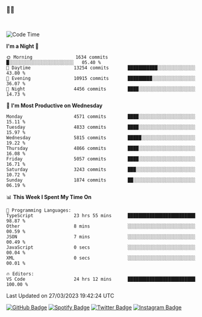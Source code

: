 ### 🤙🍺

<!-- <a href="https://github-readme-stats.vercel.app/api?username=hzak2xx&count_private=true&show_icons=true&theme=dracula">
  <img align="center" src="https://github-readme-stats.vercel.app/api?username=hzak2xx&count_private=true&show_icons=true&theme=dracula" />
</a>
</br> -->
</br>

<!--START_SECTION:waka-->
![Code Time](http://img.shields.io/badge/Code%20Time-2%2C270%20hrs%2028%20mins-blue)

**I'm a Night 🦉** 

```text
🌞 Morning                1634 commits        █░░░░░░░░░░░░░░░░░░░░░░░░   05.40 % 
🌆 Daytime                13254 commits       ███████████░░░░░░░░░░░░░░   43.80 % 
🌃 Evening                10915 commits       █████████░░░░░░░░░░░░░░░░   36.07 % 
🌙 Night                  4456 commits        ████░░░░░░░░░░░░░░░░░░░░░   14.73 % 
```
📅 **I'm Most Productive on Wednesday** 

```text
Monday                   4571 commits        ████░░░░░░░░░░░░░░░░░░░░░   15.11 % 
Tuesday                  4833 commits        ████░░░░░░░░░░░░░░░░░░░░░   15.97 % 
Wednesday                5815 commits        █████░░░░░░░░░░░░░░░░░░░░   19.22 % 
Thursday                 4866 commits        ████░░░░░░░░░░░░░░░░░░░░░   16.08 % 
Friday                   5057 commits        ████░░░░░░░░░░░░░░░░░░░░░   16.71 % 
Saturday                 3243 commits        ███░░░░░░░░░░░░░░░░░░░░░░   10.72 % 
Sunday                   1874 commits        ██░░░░░░░░░░░░░░░░░░░░░░░   06.19 % 
```


📊 **This Week I Spent My Time On** 

```text
💬 Programming Languages: 
TypeScript               23 hrs 55 mins      █████████████████████████   98.87 % 
Other                    8 mins              ░░░░░░░░░░░░░░░░░░░░░░░░░   00.59 % 
JSON                     7 mins              ░░░░░░░░░░░░░░░░░░░░░░░░░   00.49 % 
JavaScript               0 secs              ░░░░░░░░░░░░░░░░░░░░░░░░░   00.04 % 
XML                      0 secs              ░░░░░░░░░░░░░░░░░░░░░░░░░   00.01 % 

🔥 Editors: 
VS Code                  24 hrs 12 mins      █████████████████████████   100.00 % 
```


 Last Updated on 27/03/2023 19:42:24 UTC
<!--END_SECTION:waka-->

[![GitHub Badge](https://img.shields.io/badge/GitHub-100000?style=for-the-badge&logo=github&logoColor=white)](https://github.com/hzak2xx)
[![Spotify Badge](https://img.shields.io/badge/Spotify-1ED760?&style=for-the-badge&logo=spotify&logoColor=white)](https://open.spotify.com/user/uf90s6sbbh75a1mt44clkhkvf)
[![Twitter Badge](https://img.shields.io/badge/Twitter-1DA1F2?style=for-the-badge&logo=twitter&logoColor=white)](https://twitter.com/hzak2xx)
[![Instagram Badge](https://img.shields.io/badge/Instagram-E4405F?style=for-the-badge&logo=instagram&logoColor=white)](https://www.instagram.com/hzak2xx/)

